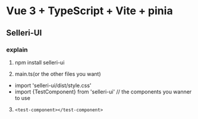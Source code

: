 # Vue 3 + TypeScript + Vite + pinia

## Selleri-UI

### explain

1. npm install selleri-ui

2. main.ts(or the other files you want)
  - import 'selleri-ui/dist/style.css'
  - import {TestComponent} from 'selleri-ui' // the components you wanner to use

3. `<test-component></test-component>`